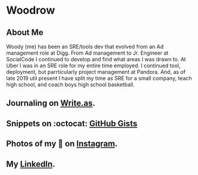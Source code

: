 # Woodrow

## About Me

Woody (me) has been an SRE/tools dev that evolved from an Ad management role at Digg. From Ad management to Jr. Engineer at SocialCode I continued to develop and find what areas I was drawn to. At Uber I was in an SRE role for my entire time employed. I continued tool, deployment, but parrticularly project management at Pandora. And, as of late 2019 util present I have split my time as SRE for a small company, teach high school, and coach boys high school basketball.

## Journaling on [Write.as](https://write.as/heywoods/).

## Snippets on :octocat: [GitHub Gists](https://gist.github.com/woodrowpearson)

## Photos of my 🐶 on [Instagram](https://www.instagram.com/woodrow_pearson/).

## My [LinkedIn](https://www.linkedin.com/in/woodrowpearson/).


